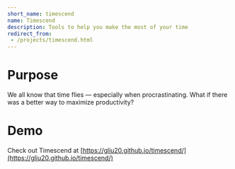 ```yaml
---
short_name: timescend
name: Timescend
description: Tools to help you make the most of your time
redirect_from:
 - /projects/timescend.html
---
```

# Purpose
We all know that time flies — especially when procrastinating. What if there was a better way to maximize productivity?

# Demo
Check out Timescend at [https://gliu20.github.io/timescend/](https://gliu20.github.io/timescend/)
